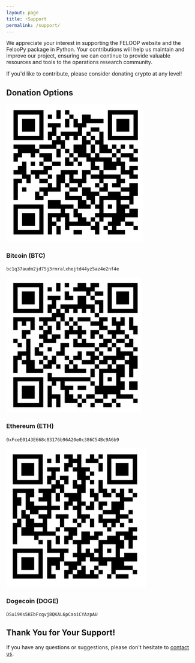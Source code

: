 ```yaml
---
layout: page
title: ⚡Support
permalink: /support/
---
```


We appreciate your interest in supporting the FELOOP website and the FelooPy package in Python. Your contributions will help us maintain and improve our project, ensuring we can continue to provide valuable resources and tools to the operations research community.

If you'd like to contribute, please consider donating crypto at any level!

## Donation Options

<div class="crypto-container">
  <div class="crypto">
    <img src="/images/my-bitcoin-wallet.jpg" alt="Bitcoin QR code" class="img-responsive">
    <h3>Bitcoin (BTC)</h3>
    <p><code>bc1q37audm2jd75j3rmralxhejtd44yz5az4e2nf4e</code></p>
  </div>
  <div class="crypto">
    <img src="/images/my-ethereum-wallet.jpg" alt="Ethereum QR code" class="img-responsive">
    <h3>Ethereum (ETH)</h3>
    <p><code>0xFceE0143E668c83176b96A20e0c386C54Bc9A6b9</code></p>
  </div>
  <div class="crypto">
    <img src="/images/my_dogecoin-wallet.jpg" alt="Dogecoin QR code" class="img-responsive">
    <h3>Dogecoin (DOGE)</h3>
    <p><code>DSu19Ks5KEbFcqvj8QKAL6pCaoiCYAzpAU</code></p>
  </div>
</div>

## Thank You for Your Support!

If you have any questions or suggestions, please don't hesitate to [contact us](/about/).











